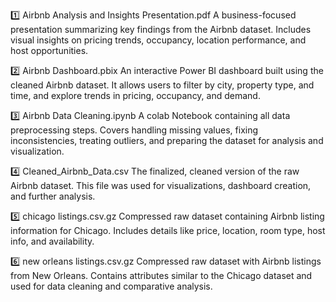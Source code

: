 1️⃣ Airbnb Analysis and Insights Presentation.pdf
A business-focused presentation summarizing key findings from the Airbnb dataset. Includes visual insights on pricing trends, occupancy, location performance, and host opportunities.

2️⃣ Airbnb Dashboard.pbix
An interactive Power BI dashboard built using the cleaned Airbnb dataset. It allows users to filter by city, property type, and time, and explore trends in pricing, occupancy, and demand.

3️⃣ Airbnb Data Cleaning.ipynb
A colab Notebook containing all data preprocessing steps. Covers handling missing values, fixing inconsistencies, treating outliers, and preparing the dataset for analysis and visualization.

4️⃣ Cleaned_Airbnb_Data.csv
The finalized, cleaned version of the raw Airbnb dataset. This file was used for visualizations, dashboard creation, and further analysis.

5️⃣ chicago listings.csv.gz
Compressed raw dataset containing Airbnb listing information for Chicago. Includes details like price, location, room type, host info, and availability.

6️⃣ new orleans listings.csv.gz
Compressed raw dataset with Airbnb listings from New Orleans. Contains attributes similar to the Chicago dataset and used for data cleaning and comparative analysis.
